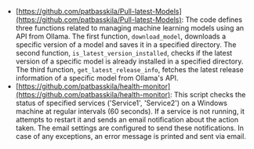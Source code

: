 

- [https://github.com/patbasskila/Pull-latest-Models](https://github.com/patbasskila/Pull-latest-Models): The code defines three functions related to managing machine learning models using an API from Ollama. The first function, `download_model`, downloads a specific version of a model and saves it in a specified directory. The second function, `is_latest_version_installed`, checks if the latest version of a specific model is already installed in a specified directory. The third function, `get_latest_release_info`, fetches the latest release information of a specific model from Ollama's API.
- [https://github.com/patbasskila/health-monitor](https://github.com/patbasskila/health-monitor): This script checks the status of specified services ('Service1', 'Service2') on a Windows machine at regular intervals (60 seconds). If a service is not running, it attempts to restart it and sends an email notification about the action taken. The email settings are configured to send these notifications. In case of any exceptions, an error message is printed and sent via email.